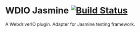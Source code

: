 WDIO Jasmine [![Build Status](https://travis-ci.org/webdriverio/wdio-jasmine-framework.svg?branch=master)](https://travis-ci.org/webdriverio/wdio-jasmine-framework)
============

A WebdriverIO plugin. Adapter for Jasmine testing framework.
